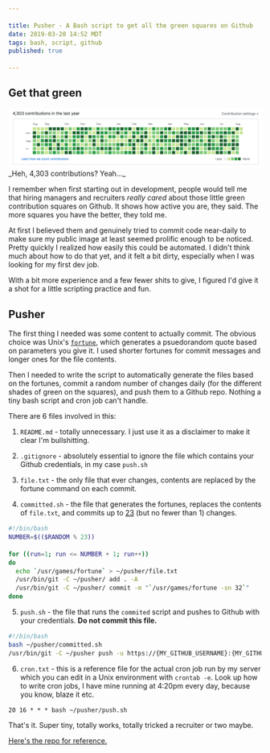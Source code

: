 ```yaml
---

title: Pusher - A Bash script to get all the green squares on Github
date: 2019-03-20 14:52 MDT
tags: bash, script, github
published: true

---
```


## Get that green

<img src="/images/pusher.png" alt="green squares"/>
_Heh, 4,303 contributions? Yeah..._

I remember when first starting out in development, people would tell me that hiring managers and recruiters _really cared_ about those little green contribution squares on Github. It shows how active you are, they said. The more squares you have the better, they told me.

At first I believed them and genuinely tried to commit code near-daily to make sure my public image at least seemed prolific enough to be noticed. Pretty quickly I realized how easily this could be automated. I didn't think much about how to do that yet, and it felt a bit dirty, especially when I was looking for my first dev job.

With a bit more experience and a few fewer shits to give, I figured I'd give it a shot for a little scripting practice and fun.

## Pusher

The first thing I needed was some content to actually commit. The obvious choice was Unix's [`fortune`](https://en.wikipedia.org/wiki/Fortune_(Unix)), which generates a psuedorandom quote based on parameters you give it. I used shorter fortunes for commit messages and longer ones for the file contents.

Then I needed to write the script to automatically generate the files based on the fortunes, commit a random number of changes daily (for the different shades of green on the squares), and push them to a Github repo. Nothing a tiny bash script and cron job can't handle.

There are 6 files involved in this:

1. `README.md` - totally unnecessary. I just use it as a disclaimer to make it clear I'm bullshitting.

2. `.gitignore` - absolutely essential to ignore the file which contains your Github credentials, in my case `push.sh`

3. `file.txt` - the only file that ever changes, contents are replaced by the fortune command on each commit.

4. `committed.sh` - the file that generates the fortunes, replaces the contents of `file.txt`, and commits up to [23](https://en.wikipedia.org/wiki/23_enigma) (but no fewer than 1) changes.

```sh
#!/bin/bash
NUMBER=$(($RANDOM % 23))

for ((run=1; run <= NUMBER + 1; run++))
do
  echo `/usr/games/fortune` > ~/pusher/file.txt
  /usr/bin/git -C ~/pusher/ add . -A
  /usr/bin/git -C ~/pusher/ commit -m "`/usr/games/fortune -sn 32`"
done
```

5. `push.sh` - the file that runs the `commited` script and pushes to Github with your credentials. **Do not commit this file.**

```sh
#!/bin/bash
bash ~/pusher/committed.sh
/usr/bin/git -C ~/pusher push -u https://{MY_GITHUB_USERNAME}:{MY_GITHUB_PASSWORD}@github.com/{MY_GITHUB_USERNAME}/pusher.git master
```

6. `cron.txt` - this is a reference file for the actual cron job run by my server which you can edit in a Unix environment with `crontab -e`. Look up how to write cron jobs, I have mine running at 4:20pm every day, because you know, blaze it etc.

```crontab
20 16 * * * bash ~/pusher/push.sh
```
That's it. Super tiny, totally works, totally tricked a recruiter or two maybe.

[Here's the repo for reference.](https://github.com/elliotec/pusher)



